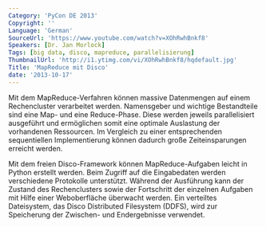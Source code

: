 ```yaml
---
Category: 'PyCon DE 2013'
Copyright: ''
Language: 'German'
SourceUrl: 'https://www.youtube.com/watch?v=XOhRwhBnkf8'
Speakers: [Dr. Jan Morlock]
Tags: [big data, disco, mapreduce, parallelisierung]
ThumbnailUrl: 'http://i1.ytimg.com/vi/XOhRwhBnkf8/hqdefault.jpg'
Title: 'MapReduce mit Disco'
date: '2013-10-17'
---
```

Mit dem MapReduce-Verfahren können massive Datenmengen auf einem Rechencluster verarbeitet werden. Namensgeber und wichtige Bestandteile sind eine Map- und eine Reduce-Phase. Diese werden jeweils parallelisiert ausgeführt und ermöglichen somit eine optimale Auslastung der vorhandenen Ressourcen. Im Vergleich zu einer entsprechenden sequentiellen Implementierung können dadurch große Zeiteinsparungen erreicht werden. 

Mit dem freien Disco-Framework können MapReduce-Aufgaben leicht in Python erstellt werden. Beim Zugriff auf die Eingabedaten werden verschiedene Protokolle unterstützt. Während der Ausführung kann der Zustand des Rechenclusters sowie der Fortschritt der einzelnen Aufgaben mit Hilfe einer Weboberfläche überwacht werden. Ein verteiltes Dateisystem, das Disco Distributed Filesystem (DDFS), wird zur Speicherung der Zwischen- und Endergebnisse verwendet.